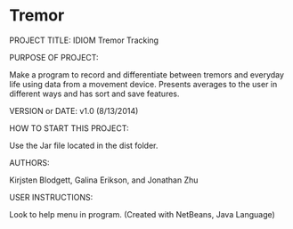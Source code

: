 Tremor
======
PROJECT TITLE: IDIOM Tremor Tracking

PURPOSE OF PROJECT:

Make a program to record and differentiate between tremors and everyday life using data from a movement device. 
Presents averages to the user in different ways and has sort and save features.

VERSION or DATE: v1.0 (8/13/2014)

HOW TO START THIS PROJECT:

Use the Jar file located in the dist folder. 

AUTHORS: 

Kirjsten Blodgett, Galina Erikson, and Jonathan Zhu


USER INSTRUCTIONS:

Look to help menu in program.
(Created with NetBeans, Java Language)
